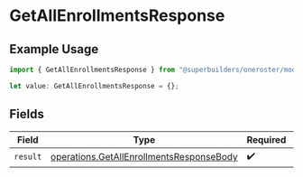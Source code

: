 # GetAllEnrollmentsResponse

## Example Usage

```typescript
import { GetAllEnrollmentsResponse } from "@superbuilders/oneroster/models/operations";

let value: GetAllEnrollmentsResponse = {};
```

## Fields

| Field                                                                                                | Type                                                                                                 | Required                                                                                             | Description                                                                                          |
| ---------------------------------------------------------------------------------------------------- | ---------------------------------------------------------------------------------------------------- | ---------------------------------------------------------------------------------------------------- | ---------------------------------------------------------------------------------------------------- |
| `result`                                                                                             | [operations.GetAllEnrollmentsResponseBody](../../models/operations/getallenrollmentsresponsebody.md) | :heavy_check_mark:                                                                                   | N/A                                                                                                  |